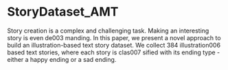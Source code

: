 # StoryDataset_AMT

Story creation is a complex and challenging task. 
Making an interesting story is even de003 manding. In this paper, we present a novel approach to build an illustration-based text story dataset. 
We collect 384 illustration006 based text stories, where each story is clas007 sified with its ending type - either a happy ending or a sad ending.

